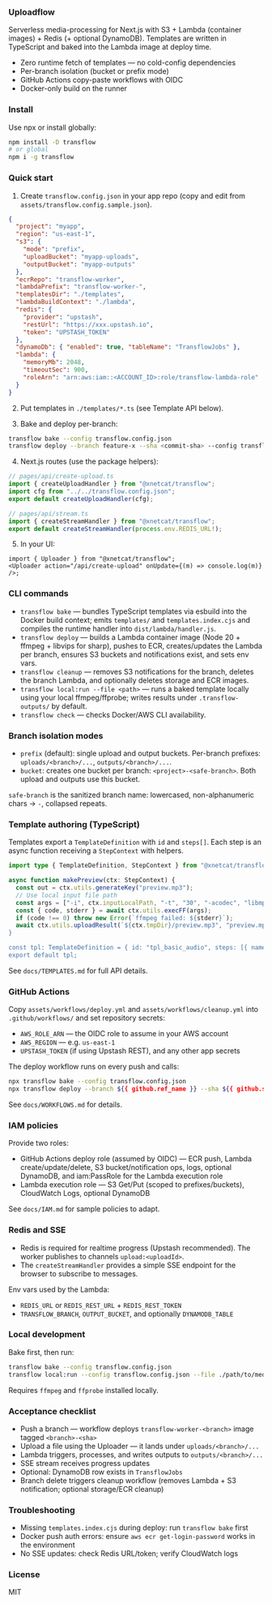 ### Uploadflow

Serverless media-processing for Next.js with S3 + Lambda (container images) + Redis (+ optional DynamoDB). Templates are written in TypeScript and baked into the Lambda image at deploy time.

- Zero runtime fetch of templates — no cold-config dependencies
- Per-branch isolation (bucket or prefix mode)
- GitHub Actions copy-paste workflows with OIDC
- Docker-only build on the runner

### Install

Use npx or install globally:

```bash
npm install -D transflow
# or global
npm i -g transflow
```

### Quick start

1. Create `transflow.config.json` in your app repo (copy and edit from `assets/transflow.config.sample.json`).

```json
{
  "project": "myapp",
  "region": "us-east-1",
  "s3": {
    "mode": "prefix",
    "uploadBucket": "myapp-uploads",
    "outputBucket": "myapp-outputs"
  },
  "ecrRepo": "transflow-worker",
  "lambdaPrefix": "transflow-worker-",
  "templatesDir": "./templates",
  "lambdaBuildContext": "./lambda",
  "redis": {
    "provider": "upstash",
    "restUrl": "https://xxx.upstash.io",
    "token": "UPSTASH_TOKEN"
  },
  "dynamoDb": { "enabled": true, "tableName": "TransflowJobs" },
  "lambda": {
    "memoryMb": 2048,
    "timeoutSec": 900,
    "roleArn": "arn:aws:iam::<ACCOUNT_ID>:role/transflow-lambda-role"
  }
}
```

2. Put templates in `./templates/*.ts` (see Template API below).

3. Bake and deploy per-branch:

```bash
transflow bake --config transflow.config.json
transflow deploy --branch feature-x --sha <commit-sha> --config transflow.config.json --yes
```

4. Next.js routes (use the package helpers):

```ts
// pages/api/create-upload.ts
import { createUploadHandler } from "@xnetcat/transflow";
import cfg from "../../transflow.config.json";
export default createUploadHandler(cfg);
```

```ts
// pages/api/stream.ts
import { createStreamHandler } from "@xnetcat/transflow";
export default createStreamHandler(process.env.REDIS_URL!);
```

5. In your UI:

```tsx
import { Uploader } from "@xnetcat/transflow";
<Uploader action="/api/create-upload" onUpdate={(m) => console.log(m)} />;
```

### CLI commands

- `transflow bake` — bundles TypeScript templates via esbuild into the Docker build context; emits `templates/` and `templates.index.cjs` and compiles the runtime handler into `dist/lambda/handler.js`.
- `transflow deploy` — builds a Lambda container image (Node 20 + ffmpeg + libvips for sharp), pushes to ECR, creates/updates the Lambda per branch, ensures S3 buckets and notifications exist, and sets env vars.
- `transflow cleanup` — removes S3 notifications for the branch, deletes the branch Lambda, and optionally deletes storage and ECR images.
- `transflow local:run --file <path>` — runs a baked template locally using your local ffmpeg/ffprobe; writes results under `.transflow-outputs/` by default.
- `transflow check` — checks Docker/AWS CLI availability.

### Branch isolation modes

- `prefix` (default): single upload and output buckets. Per-branch prefixes: `uploads/<branch>/...`, `outputs/<branch>/...`.
- `bucket`: creates one bucket per branch: `<project>-<safe-branch>`. Both upload and outputs use this bucket.

`safe-branch` is the sanitized branch name: lowercased, non-alphanumeric chars → `-`, collapsed repeats.

### Template authoring (TypeScript)

Templates export a `TemplateDefinition` with `id` and `steps[]`. Each step is an async function receiving a `StepContext` with helpers.

```ts
import type { TemplateDefinition, StepContext } from "@xnetcat/transflow";

async function makePreview(ctx: StepContext) {
  const out = ctx.utils.generateKey("preview.mp3");
  // Use local input file path
  const args = ["-i", ctx.inputLocalPath, "-t", "30", "-acodec", "libmp3lame", "-y", `${ctx.tmpDir}/preview.mp3`];
  const { code, stderr } = await ctx.utils.execFF(args);
  if (code !== 0) throw new Error(`ffmpeg failed: ${stderr}`);
  await ctx.utils.uploadResult(`${ctx.tmpDir}/preview.mp3", "preview.mp3", "audio/mpeg");
}

const tpl: TemplateDefinition = { id: "tpl_basic_audio", steps: [{ name: "preview", run: makePreview }] };
export default tpl;
```

See `docs/TEMPLATES.md` for full API details.

### GitHub Actions

Copy `assets/workflows/deploy.yml` and `assets/workflows/cleanup.yml` into `.github/workflows/` and set repository secrets:

- `AWS_ROLE_ARN` — the OIDC role to assume in your AWS account
- `AWS_REGION` — e.g. `us-east-1`
- `UPSTASH_TOKEN` (if using Upstash REST), and any other app secrets

The deploy workflow runs on every push and calls:

```bash
npx transflow bake --config transflow.config.json
npx transflow deploy --branch ${{ github.ref_name }} --sha ${{ github.sha }} --config transflow.config.json --yes
```

See `docs/WORKFLOWS.md` for details.

### IAM policies

Provide two roles:

- GitHub Actions deploy role (assumed by OIDC) — ECR push, Lambda create/update/delete, S3 bucket/notification ops, logs, optional DynamoDB, and iam:PassRole for the Lambda execution role
- Lambda execution role — S3 Get/Put (scoped to prefixes/buckets), CloudWatch Logs, optional DynamoDB

See `docs/IAM.md` for sample policies to adapt.

### Redis and SSE

- Redis is required for realtime progress (Upstash recommended). The worker publishes to channels `upload:<uploadId>`.
- The `createStreamHandler` provides a simple SSE endpoint for the browser to subscribe to messages.

Env vars used by the Lambda:

- `REDIS_URL` or `REDIS_REST_URL` + `REDIS_REST_TOKEN`
- `TRANSFLOW_BRANCH`, `OUTPUT_BUCKET`, and optionally `DYNAMODB_TABLE`

### Local development

Bake first, then run:

```bash
transflow bake --config transflow.config.json
transflow local:run --config transflow.config.json --file ./path/to/media.wav --template tpl_basic_audio --out ./local-out
```

Requires `ffmpeg` and `ffprobe` installed locally.

### Acceptance checklist

- Push a branch — workflow deploys `transflow-worker-<branch>` image tagged `<branch>-<sha>`
- Upload a file using the Uploader — it lands under `uploads/<branch>/...`
- Lambda triggers, processes, and writes outputs to `outputs/<branch>/...`
- SSE stream receives progress updates
- Optional: DynamoDB row exists in `TransflowJobs`
- Branch delete triggers cleanup workflow (removes Lambda + S3 notification; optional storage/ECR cleanup)

### Troubleshooting

- Missing `templates.index.cjs` during deploy: run `transflow bake` first
- Docker push auth errors: ensure `aws ecr get-login-password` works in the environment
- No SSE updates: check Redis URL/token; verify CloudWatch logs

### License

MIT
